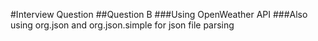 #Interview Question
##Question B
###Using OpenWeather API
###Also using org.json and org.json.simple for json file parsing
